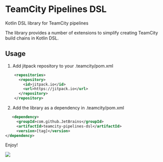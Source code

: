# TeamCity Pipelines DSL
Kotlin DSL library for TeamCity pipelines

The library provides a number of extensions to simplify creating TeamCity build chains in Kotlin DSL.

## Usage

1. Add jitpack repository to your .teamcity/pom.xml  

```xml
    <repositories>
      <repository>
        <id>jitpack.io</id>
        <url>https://jitpack.io</url>
      </repository>
    </repository>
```


2. Add the library as a dependency in .teamcity/pom.xml

```xml
   <dependency>
	 <groupId>com.github.JetBrains</groupId>
	 <artifactId>teamcity-pipelines-dsl</artifactId>
	 <version>[tag]</version>
</dependency>
```


Enjoy!

[![](https://jitpack.io/v/JetBrains/teamcity-pipelines-dsl.svg)](https://jitpack.io/#JetBrains/teamcity-pipelines-dsl)